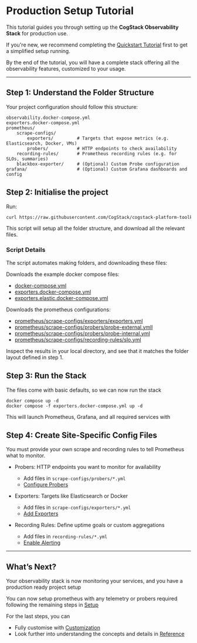 # Production Setup Tutorial
This tutorial guides you through setting up the **CogStack Observability Stack** for production use.

If you're new, we recommend completing the [Quickstart Tutorial](../quickstart.md) first to get a simplified setup running.

By the end of the tutorial, you will have a complete stack offering all the observability features, customized to your usage. 

---

## Step 1: Understand the Folder Structure

Your project configuration should follow this structure:

```
observability.docker-compose.yml
exporters.docker-compose.yml
prometheus/
    scrape-configs/
        exporters/         # Targets that expose metrics (e.g. Elasticsearch, Docker, VMs)
        probers/           # HTTP endpoints to check availability
    recording-rules/       # Prometheus recording rules (e.g. for SLOs, summaries)
    blackbox-exporter/     # (Optional) Custom Probe configuration
grafana/                   # (Optional) Custom Grafana dashboards and config
```

## Step 2: Initialise the project

Run:
```bash
curl https://raw.githubusercontent.com/CogStack/cogstack-platform-toolkit/refs/heads/main/observability/examples/full/full-quickstart.sh | bash
```

This script will setup all the folder structure, and download all the relevant files.

### Script Details
The script automates making folders, and downloading these files:

Downloads the example docker compose files:
- [docker-compose.yml](../../../observability/examples/full/docker-compose.yml)
- [exporters.docker-compose.yml](../../../observability/examples/full/exporters.docker-compose.yml)
- [exporters.elastic.docker-compose.yml](../../../observability/examples/full/exporters.elastic.docker-compose.yml)

Downloads the prometheus configurations:
- [prometheus/scrape-configs/exporters/exporters.yml](../../../observability/examples/full/prometheus/scrape-configs/exporters/exporters.yml)
- [prometheus/scrape-configs/probers/probe-external.ymll](../../../observability/examples/full/prometheus/scrape-configs/probers/probe-external.yml)
- [prometheus/scrape-configs/probers/probe-internal.yml ](../../../observability/examples/full/prometheus/scrape-configs/probers/probe-internal.yml)
- [prometheus/scrape-configs/recording-rules/slo.yml](../../../observability/examples/full/prometheus/scrape-configs/recording-rules/slo.yml)


Inspect the results in your local directory, and see that it matches the folder layout defined in step 1. 

## Step 3: Run the Stack
The files come with basic defaults, so we can now run the stack


   ```
   docker compose up -d
   docker compose -f exporters.docker-compose.yml up -d
   ```

This will launch Prometheus, Grafana, and all required services with 


## Step 4: Create Site-Specific Config Files

You must provide your own scrape and recording rules to tell Prometheus what to monitor.
- Probers: HTTP endpoints you want to monitor for availability
  - Add files in `scrape-configs/probers/*.yml`
  - [Configure Probers](./probing.md)
  
- Exporters: Targets like Elasticsearch or Docker
  - Add files in `scrape-configs/exporters/*.yml`
  - [Add Exporters](./telemetry.md)

- Recording Rules: Define uptime goals or custom aggregations
  - Add files in `recording-rules/*.yml`
  - [Enable Alerting](./alerting.md)


---

## What’s Next?

Your observability stack is now monitoring your services, and you have a production ready project setup

You can now setup prometheus with any telemetry or probers required following the remaining steps in [Setup](./_index.md)

For the last steps, you can 

- Fully customise with [Customization](../customization/_index.md)
- Look further into understanding the concepts and details in [Reference](../reference/_index.md)

